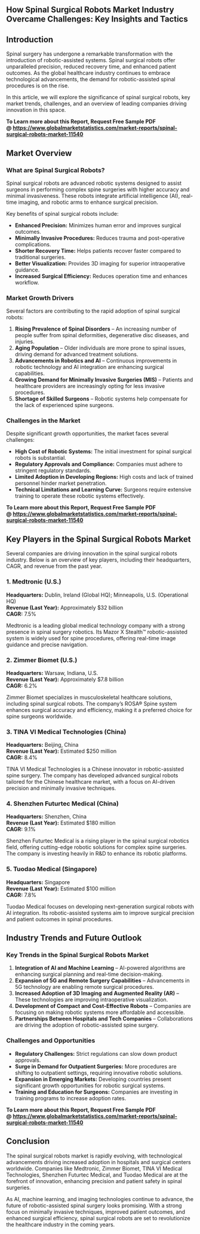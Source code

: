 <h2><strong>How Spinal Surgical Robots Market Industry Overcame Challenges: Key Insights and Tactics</strong></h2><h2><strong>Introduction</strong></h2><p data-start="209" data-end="574">Spinal surgery has undergone a remarkable transformation with the introduction of robotic-assisted systems. Spinal surgical robots offer unparalleled precision, reduced recovery time, and enhanced patient outcomes. As the global healthcare industry continues to embrace technological advancements, the demand for robotic-assisted spinal procedures is on the rise.</p><p data-start="576" data-end="756">In this article, we will explore the significance of spinal surgical robots, key market trends, challenges, and an overview of leading companies driving innovation in this space.</p><p data-start="576" data-end="756"><strong>To Learn more about this Report, Request Free Sample PDF @&nbsp;<a href="https://www.globalmarketstatistics.com/market-reports/spinal-surgical-robots-market-11540">https://www.globalmarketstatistics.com/market-reports/spinal-surgical-robots-market-11540</a></strong></p><h2 data-start="763" data-end="787"><strong data-start="766" data-end="785">Market Overview</strong></h2><h3 data-start="789" data-end="831"><strong data-start="793" data-end="829">What are Spinal Surgical Robots?</strong></h3><p data-start="833" data-end="1119">Spinal surgical robots are advanced robotic systems designed to assist surgeons in performing complex spine surgeries with higher accuracy and minimal invasiveness. These robots integrate artificial intelligence (AI), real-time imaging, and robotic arms to enhance surgical precision.</p><p data-start="1121" data-end="1170">Key benefits of spinal surgical robots include:</p><ul data-start="1172" data-end="1610"><li data-start="1172" data-end="1253"><strong data-start="1174" data-end="1197">Enhanced Precision:</strong> Minimizes human error and improves surgical outcomes.</li><li data-start="1254" data-end="1341"><strong data-start="1256" data-end="1290">Minimally Invasive Procedures:</strong> Reduces trauma and post-operative complications.</li><li data-start="1342" data-end="1437"><strong data-start="1344" data-end="1370">Shorter Recovery Time:</strong> Helps patients recover faster compared to traditional surgeries.</li><li data-start="1438" data-end="1525"><strong data-start="1440" data-end="1465">Better Visualization:</strong> Provides 3D imaging for superior intraoperative guidance.</li><li data-start="1526" data-end="1610"><strong data-start="1528" data-end="1562">Increased Surgical Efficiency:</strong> Reduces operation time and enhances workflow.</li></ul><h3 data-start="1612" data-end="1643"><strong data-start="1616" data-end="1641">Market Growth Drivers</strong></h3><p data-start="1645" data-end="1728">Several factors are contributing to the rapid adoption of spinal surgical robots:</p><ol data-start="1730" data-end="2425"><li data-start="1730" data-end="1883"><strong data-start="1733" data-end="1774">Rising Prevalence of Spinal Disorders</strong> &ndash; An increasing number of people suffer from spinal deformities, degenerative disc diseases, and injuries.</li><li data-start="1884" data-end="2011"><strong data-start="1887" data-end="1907">Aging Population</strong> &ndash; Older individuals are more prone to spinal issues, driving demand for advanced treatment solutions.</li><li data-start="2012" data-end="2156"><strong data-start="2015" data-end="2050">Advancements in Robotics and AI</strong> &ndash; Continuous improvements in robotic technology and AI integration are enhancing surgical capabilities.</li><li data-start="2157" data-end="2309"><strong data-start="2160" data-end="2217">Growing Demand for Minimally Invasive Surgeries (MIS)</strong> &ndash; Patients and healthcare providers are increasingly opting for less invasive procedures.</li><li data-start="2310" data-end="2425"><strong data-start="2313" data-end="2345">Shortage of Skilled Surgeons</strong> &ndash; Robotic systems help compensate for the lack of experienced spine surgeons.</li></ol><h3 data-start="2427" data-end="2461"><strong data-start="2431" data-end="2459">Challenges in the Market</strong></h3><p data-start="2463" data-end="2543">Despite significant growth opportunities, the market faces several challenges:</p><ul data-start="2545" data-end="2998"><li data-start="2545" data-end="2648"><strong data-start="2547" data-end="2580">High Cost of Robotic Systems:</strong> The initial investment for spinal surgical robots is substantial.</li><li data-start="2649" data-end="2750"><strong data-start="2651" data-end="2691">Regulatory Approvals and Compliance:</strong> Companies must adhere to stringent regulatory standards.</li><li data-start="2751" data-end="2866"><strong data-start="2753" data-end="2796">Limited Adoption in Developing Regions:</strong> High costs and lack of trained personnel hinder market penetration.</li><li data-start="2867" data-end="2998"><strong data-start="2869" data-end="2914">Technical Limitations and Learning Curve:</strong> Surgeons require extensive training to operate these robotic systems effectively.</li></ul><p><strong>To Learn more about this Report, Request Free Sample PDF @&nbsp;<a href="https://www.globalmarketstatistics.com/market-reports/spinal-surgical-robots-market-11540">https://www.globalmarketstatistics.com/market-reports/spinal-surgical-robots-market-11540</a></strong></p><h2 data-start="3005" data-end="3062"><strong data-start="3008" data-end="3060">Key Players in the Spinal Surgical Robots Market</strong></h2><p data-start="3064" data-end="3251">Several companies are driving innovation in the spinal surgical robots industry. Below is an overview of key players, including their headquarters, CAGR, and revenue from the past year.</p><h3 data-start="3253" data-end="3282"><strong data-start="3257" data-end="3280">1. Medtronic (U.S.)</strong></h3><p data-start="3283" data-end="3436"><strong data-start="3283" data-end="3300">Headquarters:</strong> Dublin, Ireland (Global HQ); Minneapolis, U.S. (Operational HQ)<br data-start="3364" data-end="3367" /><strong data-start="3367" data-end="3391">Revenue (Last Year):</strong> Approximately $32 billion<br data-start="3417" data-end="3420" /><strong data-start="3420" data-end="3429">CAGR:</strong> 7.5%</p><p data-start="3438" data-end="3687">Medtronic is a leading global medical technology company with a strong presence in spinal surgery robotics. Its Mazor X Stealth&trade; robotic-assisted system is widely used for spine procedures, offering real-time image guidance and precise navigation.</p><h3 data-start="3689" data-end="3722"><strong data-start="3693" data-end="3720">2. Zimmer Biomet (U.S.)</strong></h3><p data-start="3723" data-end="3835"><strong data-start="3723" data-end="3740">Headquarters:</strong> Warsaw, Indiana, U.S.<br data-start="3762" data-end="3765" /><strong data-start="3765" data-end="3789">Revenue (Last Year):</strong> Approximately $7.8 billion<br data-start="3816" data-end="3819" /><strong data-start="3819" data-end="3828">CAGR:</strong> 6.2%</p><p data-start="3837" data-end="4074">Zimmer Biomet specializes in musculoskeletal healthcare solutions, including spinal surgical robots. The company&rsquo;s ROSA&reg; Spine system enhances surgical accuracy and efficiency, making it a preferred choice for spine surgeons worldwide.</p><h3 data-start="4076" data-end="4125"><strong data-start="4080" data-end="4123">3. TINA VI Medical Technologies (China)</strong></h3><p data-start="4126" data-end="4227"><strong data-start="4126" data-end="4143">Headquarters:</strong> Beijing, China<br data-start="4158" data-end="4161" /><strong data-start="4161" data-end="4185">Revenue (Last Year):</strong> Estimated $250 million<br data-start="4208" data-end="4211" /><strong data-start="4211" data-end="4220">CAGR:</strong> 8.4%</p><p data-start="4229" data-end="4483">TINA VI Medical Technologies is a Chinese innovator in robotic-assisted spine surgery. The company has developed advanced surgical robots tailored for the Chinese healthcare market, with a focus on AI-driven precision and minimally invasive techniques.</p><h3 data-start="4485" data-end="4531"><strong data-start="4489" data-end="4529">4. Shenzhen Futurtec Medical (China)</strong></h3><p data-start="4532" data-end="4634"><strong data-start="4532" data-end="4549">Headquarters:</strong> Shenzhen, China<br data-start="4565" data-end="4568" /><strong data-start="4568" data-end="4592">Revenue (Last Year):</strong> Estimated $180 million<br data-start="4615" data-end="4618" /><strong data-start="4618" data-end="4627">CAGR:</strong> 9.1%</p><p data-start="4636" data-end="4864">Shenzhen Futurtec Medical is a rising player in the spinal surgical robotics field, offering cutting-edge robotic solutions for complex spine surgeries. The company is investing heavily in R&amp;D to enhance its robotic platforms.</p><h3 data-start="4866" data-end="4905"><strong data-start="4870" data-end="4903">5. Tuodao Medical (Singapore)</strong></h3><p data-start="4906" data-end="5002"><strong data-start="4906" data-end="4923">Headquarters:</strong> Singapore<br data-start="4933" data-end="4936" /><strong data-start="4936" data-end="4960">Revenue (Last Year):</strong> Estimated $100 million<br data-start="4983" data-end="4986" /><strong data-start="4986" data-end="4995">CAGR:</strong> 7.8%</p><p data-start="5004" data-end="5201">Tuodao Medical focuses on developing next-generation surgical robots with AI integration. Its robotic-assisted systems aim to improve surgical precision and patient outcomes in spinal procedures.</p><h2 data-start="5208" data-end="5251"><strong data-start="5211" data-end="5249">Industry Trends and Future Outlook</strong></h2><h3 data-start="5253" data-end="5310"><strong data-start="5257" data-end="5308">Key Trends in the Spinal Surgical Robots Market</strong></h3><ol data-start="5312" data-end="5987"><li data-start="5312" data-end="5446"><strong data-start="5315" data-end="5357">Integration of AI and Machine Learning</strong> &ndash; AI-powered algorithms are enhancing surgical planning and real-time decision-making.</li><li data-start="5447" data-end="5576"><strong data-start="5450" data-end="5501">Expansion of 5G and Remote Surgery Capabilities</strong> &ndash; Advancements in 5G technology are enabling remote surgical procedures.</li><li data-start="5577" data-end="5710"><strong data-start="5580" data-end="5643">Increased Adoption of 3D Imaging and Augmented Reality (AR)</strong> &ndash; These technologies are improving intraoperative visualization.</li><li data-start="5711" data-end="5851"><strong data-start="5714" data-end="5766">Development of Compact and Cost-Effective Robots</strong> &ndash; Companies are focusing on making robotic systems more affordable and accessible.</li><li data-start="5852" data-end="5987"><strong data-start="5855" data-end="5908">Partnerships Between Hospitals and Tech Companies</strong> &ndash; Collaborations are driving the adoption of robotic-assisted spine surgery.</li></ol><h3 data-start="5989" data-end="6027"><strong data-start="5993" data-end="6025">Challenges and Opportunities</strong></h3><ul data-start="6029" data-end="6503"><li data-start="6029" data-end="6111"><strong data-start="6031" data-end="6057">Regulatory Challenges:</strong> Strict regulations can slow down product approvals.</li><li data-start="6112" data-end="6254"><strong data-start="6114" data-end="6159">Surge in Demand for Outpatient Surgeries:</strong> More procedures are shifting to outpatient settings, requiring innovative robotic solutions.</li><li data-start="6255" data-end="6385"><strong data-start="6257" data-end="6291">Expansion in Emerging Markets:</strong> Developing countries present significant growth opportunities for robotic surgical systems.</li><li data-start="6386" data-end="6503"><strong data-start="6388" data-end="6428">Training and Education for Surgeons:</strong> Companies are investing in training programs to increase adoption rates.</li></ul><p><strong>To Learn more about this Report, Request Free Sample PDF @&nbsp;<a href="https://www.globalmarketstatistics.com/market-reports/spinal-surgical-robots-market-11540">https://www.globalmarketstatistics.com/market-reports/spinal-surgical-robots-market-11540</a></strong></p><h2 data-start="6510" data-end="6529"><strong data-start="6513" data-end="6527">Conclusion</strong></h2><p data-start="6531" data-end="6904">The spinal surgical robots market is rapidly evolving, with technological advancements driving increased adoption in hospitals and surgical centers worldwide. Companies like Medtronic, Zimmer Biomet, TINA VI Medical Technologies, Shenzhen Futurtec Medical, and Tuodao Medical are at the forefront of innovation, enhancing precision and patient safety in spinal surgeries.</p><p data-start="6906" data-end="7247" data-is-last-node="" data-is-only-node="">As AI, machine learning, and imaging technologies continue to advance, the future of robotic-assisted spinal surgery looks promising. With a strong focus on minimally invasive techniques, improved patient outcomes, and enhanced surgical efficiency, spinal surgical robots are set to revolutionize the healthcare industry in the coming years.</p>
